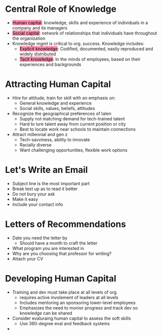 # Central Role of Knowledge
- <mark style="background: #FF5582A6;">Human capital</mark>: knowledge, skills and experience of individuals in a company and its managers
- <mark style="background: #FF5582A6;">Social capital</mark>: network of relationships that individuals have throughout the organization
- Knowledge mgmt is critical to org. success. Knowledge includes:
	- <mark style="background: #FF5582A6;">Explicit knowledge</mark>: Codified, documented, easily reproduced and widely distributed
	- <mark style="background: #FF5582A6;">Tacit knowledge</mark>: In the minds of employees, based on their experiences and backgrounds
# Attracting Human Capital
- Hire for attitude, train for skill with an emphasis on:
	- General knowledge and experience
	- Social skills, values, beliefs, attitudes
- Recognize the geographical preferences of talen
	- Supply not matching demand for tech-trained talent
	- Hard to lure talent away from current position or city
	- Best to locate work near schools to maintain connections
- Attract millennial and gen z
	- Tech-savviness, ability to innovate
	- Racially diverse
	- Want challenging opportunities, flexible work options
# Let's Write an Email
- Subject line is the most important part
- Break text up as to read it better
- Do not bury your ask
- Make it easy
- Include your contact info
# Letters of Recommendations
- Date you need the letter by
	- Should have a month to craft the letter
- What program you are interested in
- Why are you choosing that professor for writing?
- Attach your CV
# Developing Human Capital
- Training and dev must take place at all levels of org.
	- requires active involement of leaders at all levels
	- Includes mentoring an sponsoring lower-level employees
	- Emphasizes the need to monior progress and track dev so knowledge can be shared
- Consider evaluraing human capital to assess the soft skills
	- Use 360-degree eval and feedback systems
- 